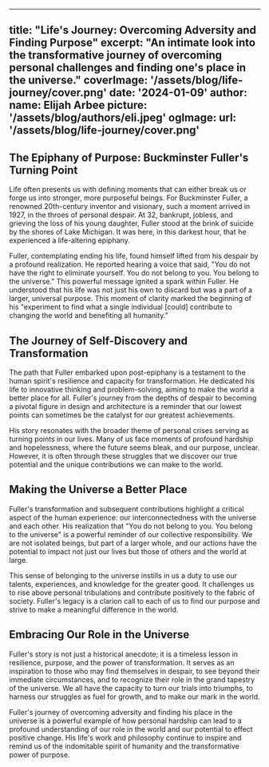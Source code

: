 
---
title: "Life's Journey: Overcoming Adversity and Finding Purpose"
excerpt: "An intimate look into the transformative journey of overcoming personal challenges and finding one's place in the universe."
coverImage: '/assets/blog/life-journey/cover.png'
date: '2024-01-09'
author:
  name: Elijah Arbee
  picture: '/assets/blog/authors/eli.jpeg'
ogImage:
  url: '/assets/blog/life-journey/cover.png'
---

## The Epiphany of Purpose: Buckminster Fuller's Turning Point
Life often presents us with defining moments that can either break us or forge us into stronger, more purposeful beings. For Buckminster Fuller, a renowned 20th-century inventor and visionary, such a moment arrived in 1927, in the throes of personal despair. At 32, bankrupt, jobless, and grieving the loss of his young daughter, Fuller stood at the brink of suicide by the shores of Lake Michigan. It was here, in this darkest hour, that he experienced a life-altering epiphany.

Fuller, contemplating ending his life, found himself lifted from his despair by a profound realization. He reported hearing a voice that said, "You do not have the right to eliminate yourself. You do not belong to you. You belong to the universe." This powerful message ignited a spark within Fuller. He understood that his life was not just his own to discard but was a part of a larger, universal purpose. This moment of clarity marked the beginning of his "experiment to find what a single individual [could] contribute to changing the world and benefiting all humanity."

## The Journey of Self-Discovery and Transformation
The path that Fuller embarked upon post-epiphany is a testament to the human spirit's resilience and capacity for transformation. He dedicated his life to innovative thinking and problem-solving, aiming to make the world a better place for all. Fuller's journey from the depths of despair to becoming a pivotal figure in design and architecture is a reminder that our lowest points can sometimes be the catalyst for our greatest achievements.

His story resonates with the broader theme of personal crises serving as turning points in our lives. Many of us face moments of profound hardship and hopelessness, where the future seems bleak, and our purpose, unclear. However, it is often through these struggles that we discover our true potential and the unique contributions we can make to the world.

## Making the Universe a Better Place
Fuller's transformation and subsequent contributions highlight a critical aspect of the human experience: our interconnectedness with the universe and each other. His realization that "You do not belong to you. You belong to the universe" is a powerful reminder of our collective responsibility. We are not isolated beings, but part of a larger whole, and our actions have the potential to impact not just our lives but those of others and the world at large.

This sense of belonging to the universe instills in us a duty to use our talents, experiences, and knowledge for the greater good. It challenges us to rise above personal tribulations and contribute positively to the fabric of society. Fuller's legacy is a clarion call to each of us to find our purpose and strive to make a meaningful difference in the world.

## Embracing Our Role in the Universe
Fuller's story is not just a historical anecdote; it is a timeless lesson in resilience, purpose, and the power of transformation. It serves as an inspiration to those who may find themselves in despair, to see beyond their immediate circumstances, and to recognize their role in the grand tapestry of the universe. We all have the capacity to turn our trials into triumphs, to harness our struggles as fuel for growth, and to make our mark in the world.

Fuller's journey of overcoming adversity and finding his place in the universe is a powerful example of how personal hardship can lead to a profound understanding of our role in the world and our potential to effect positive change. His life's work and philosophy continue to inspire and remind us of the indomitable spirit of humanity and the transformative power of purpose.
